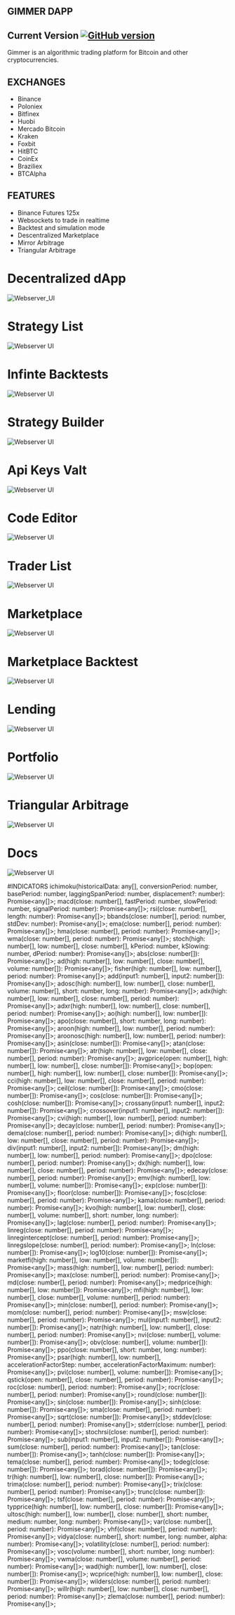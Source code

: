 ## GIMMER DAPP

## Current Version [![GitHub version](https://badge.fury.io/gh/Gimmerbot%2FGimmer.svg)](https://badge.fury.io/gh/Gimmerbot%2FGimmer)

Gimmer is an algorithmic trading platform for Bitcoin and other cryptocurrencies.

## EXCHANGES
- Binance
- Poloniex
- Bitfinex
- Huobi
- Mercado Bitcoin
- Kraken
- Foxbit
- HitBTC
- CoinEx
- Braziliex
- BTCAlpha

## FEATURES

- Binance Futures 125x
- Websockets to trade in realtime
- Backtest and simulation mode
- Descentralized Marketplace
- Mirror Arbitrage
- Triangular Arbitrage

# Decentralized dApp
![Webserver_UI](images/2020-03-12%20(5).png "Decentralized dApp")

# Strategy List
![Webserver UI](images/2020-03-12%20(8).png "Strategy List")

# Infinte Backtests
![Webserver UI](images/2020-03-12%20(16).png "Infinte Backtests")

# Strategy Builder
![Webserver UI](images/2020-03-12%20(12).png "Strategy Builder")

# Api Keys Valt
![Webserver UI](images/2020-03-12%20(26).png "Api Keys Valt")

# Code Editor
![Webserver UI](images/2020-03-12%20(2).png "Gimmer Code Editor for trade")

# Trader List
![Webserver UI](images/2020-03-12%20(13).png "Trader List")

# Marketplace
![Webserver UI](images/2020-03-12%20(14).png "Marketplace")

# Marketplace Backtest
![Webserver UI](images/2020-03-12%20(24).png "Marketplace Backtest")

# Lending
![Webserver UI](images/2020-03-12%20(25).png "Lending")

# Portfolio
![Webserver UI](images/2020-03-12%20(21).png "Portfolio")

# Triangular Arbitrage
![Webserver UI](images/2020-03-12%20(17).png "Triangular Arbitrage")

# Docs
![Webserver UI](images/2020-03-12%20(15).png "Documentation")


#INDICATORS
ichimoku(historicalData: any[], conversionPeriod: number, basePeriod: number, laggingSpanPeriod: number, displacement?: number): Promise<any[]>;
macd(close: number[], fastPeriod: number, slowPeriod: number, signalPeriod: number): Promise<any[]>;
rsi(close: number[], length: number): Promise<any[]>;
bbands(close: number[], period: number, stdDev: number): Promise<any[]>;
ema(close: number[], period: number): Promise<any[]>;
hma(close: number[], period: number): Promise<any[]>;
wma(close: number[], period: number): Promise<any[]>;
stoch(high: number[], low: number[], close: number[], kPeriod: number, kSlowing: number, dPeriod: number): Promise<any[]>;
abs(close: number[]): Promise<any[]>;
ad(high: number[], low: number[], close: number[], volume: number[]): Promise<any[]>;
fisher(high: number[], low: number[], period: number): Promise<any[]>;
add(input1: number[], input2: number[]): Promise<any[]>;
adosc(high: number[], low: number[], close: number[], volume: number[], short: number, long: number): Promise<any[]>;
adx(high: number[], low: number[], close: number[], period: number): Promise<any[]>;
adxr(high: number[], low: number[], close: number[], period: number): Promise<any[]>;
ao(high: number[], low: number[]): Promise<any[]>;
apo(close: number[], short: number, long: number): Promise<any[]>;
aroon(high: number[], low: number[], period: number): Promise<any[]>;
aroonosc(high: number[], low: number[], period: number): Promise<any[]>;
asin(close: number[]): Promise<any[]>;
atan(close: number[]): Promise<any[]>;
atr(high: number[], low: number[], close: number[], period: number): Promise<any[]>;
avgprice(open: number[], high: number[], low: number[], close: number[]): Promise<any[]>;
bop(open: number[], high: number[], low: number[], close: number[]): Promise<any[]>;
cci(high: number[], low: number[], close: number[], period: number): Promise<any[]>;
ceil(close: number[]): Promise<any[]>;
cmo(close: number[]): Promise<any[]>;
cos(close: number[]): Promise<any[]>;
cosh(close: number[]): Promise<any[]>;
crossany(input1: number[], input2: number[]): Promise<any[]>;
crossover(input1: number[], input2: number[]): Promise<any[]>;
cvi(high: number[], low: number[], period: number): Promise<any[]>;
decay(close: number[], period: number): Promise<any[]>;
dema(close: number[], period: number): Promise<any[]>;
di(high: number[], low: number[], close: number[], period: number): Promise<any[]>;
div(input1: number[], input2: number[]): Promise<any[]>;
dm(high: number[], low: number[], period: number): Promise<any[]>;
dpo(close: number[], period: number): Promise<any[]>;
dx(high: number[], low: number[], close: number[], period: number): Promise<any[]>;
edecay(close: number[], period: number): Promise<any[]>;
emv(high: number[], low: number[], volume: number[]): Promise<any[]>;
exp(close: number[]): Promise<any[]>;
floor(close: number[]): Promise<any[]>;
fosc(close: number[], period: number): Promise<any[]>;
kama(close: number[], period: number): Promise<any[]>;
kvo(high: number[], low: number[], close: number[], volume: number[], short: number, long: number): Promise<any[]>;
lag(close: number[], period: number): Promise<any[]>;
linreg(close: number[], period: number): Promise<any[]>;
linregintercept(close: number[], period: number): Promise<any[]>;
linregslope(close: number[], period: number): Promise<any[]>;
ln(close: number[]): Promise<any[]>;
log10(close: number[]): Promise<any[]>;
marketfi(high: number[], low: number[], volume: number[]): Promise<any[]>;
mass(high: number[], low: number[], period: number): Promise<any[]>;
max(close: number[], period: number): Promise<any[]>;
md(close: number[], period: number): Promise<any[]>;
medprice(high: number[], low: number[]): Promise<any[]>;
mfi(high: number[], low: number[], close: number[], volume: number[], period: number): Promise<any[]>;
min(close: number[], period: number): Promise<any[]>;
mom(close: number[], period: number): Promise<any[]>;
msw(close: number[], period: number): Promise<any[]>;
mul(input1: number[], input2: number[]): Promise<any[]>;
natr(high: number[], low: number[], close: number[], period: number): Promise<any[]>;
nvi(close: number[], volume: number[]): Promise<any[]>;
obv(close: number[], volume: number[]): Promise<any[]>;
ppo(close: number[], short: number, long: number): Promise<any[]>;
psar(high: number[], low: number[], accelerationFactorStep: number, accelerationFactorMaximum: number): Promise<any[]>;
pvi(close: number[], volume: number[]): Promise<any[]>;
qstick(open: number[], close: number[], period: number): Promise<any[]>;
roc(close: number[], period: number): Promise<any[]>;
rocr(close: number[], period: number): Promise<any[]>;
round(close: number[]): Promise<any[]>;
sin(close: number[]): Promise<any[]>;
sinh(close: number[]): Promise<any[]>;
sma(close: number[], period: number): Promise<any[]>;
sqrt(close: number[]): Promise<any[]>;
stddev(close: number[], period: number): Promise<any[]>;
stderr(close: number[], period: number): Promise<any[]>;
stochrsi(close: number[], period: number): Promise<any[]>;
sub(input1: number[], input2: number[]): Promise<any[]>;
sum(close: number[], period: number): Promise<any[]>;
tan(close: number[]): Promise<any[]>;
tanh(close: number[]): Promise<any[]>;
tema(close: number[], period: number): Promise<any[]>;
todeg(close: number[]): Promise<any[]>;
torad(close: number[]): Promise<any[]>;
tr(high: number[], low: number[], close: number[]): Promise<any[]>;
trima(close: number[], period: number): Promise<any[]>;
trix(close: number[], period: number): Promise<any[]>;
trunc(close: number[]): Promise<any[]>;
tsf(close: number[], period: number): Promise<any[]>;
typprice(high: number[], low: number[], close: number[]): Promise<any[]>;
ultosc(high: number[], low: number[], close: number[], short: number, medium: number, long: number): Promise<any[]>;
var(close: number[], period: number): Promise<any[]>;
vhf(close: number[], period: number): Promise<any[]>;
vidya(close: number[], short: number, long: number, alpha: number): Promise<any[]>;
volatility(close: number[], period: number): Promise<any[]>;
vosc(volume: number[], short: number, long: number): Promise<any[]>;
vwma(close: number[], volume: number[], period: number): Promise<any[]>;
wad(high: number[], low: number[], close: number[]): Promise<any[]>;
wcprice(high: number[], low: number[], close: number[]): Promise<any[]>;
wilders(close: number[], period: number): Promise<any[]>;
willr(high: number[], low: number[], close: number[], period: number): Promise<any[]>;
zlema(close: number[], period: number): Promise<any[]>;

